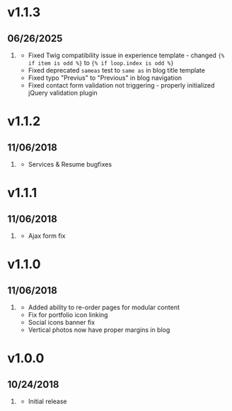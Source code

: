 # v1.1.3
##  06/26/2025

1. [](#bugfix)
    * Fixed Twig compatibility issue in experience template - changed `{% if item is odd %}` to `{% if loop.index is odd %}`
    * Fixed deprecated `sameas` test to `same as` in blog title template
    * Fixed typo "Previus" to "Previous" in blog navigation
    * Fixed contact form validation not triggering - properly initialized jQuery validation plugin

# v1.1.2
##  11/06/2018

1. [](#new)
    * Services & Resume bugfixes
# v1.1.1
##  11/06/2018

1. [](#new)
    * Ajax form fix
# v1.1.0
##  11/06/2018

1. [](#new)
    * Added ability to re-order pages for modular content
    * Fix for portfolio icon linking
    * Social icons banner fix
    * Vertical photos now have proper margins in blog

# v1.0.0
##  10/24/2018

1. [](#new)
    * Initial release
